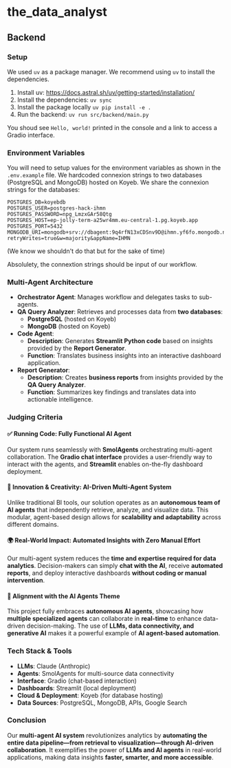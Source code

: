 # the_data_analyst

## Backend

### Setup


We used `uv` as a package manager.
We recommend using `uv` to install the dependencies.

1. Install uv: https://docs.astral.sh/uv/getting-started/installation/
2. Install the dependencies: `uv sync`
3. Install the package locally `uv pip install -e .`
4. Run the backend: `uv run src/backend/main.py`

You shoud see `Hello, world!` printed in the console and a link to access a Gradio interface.

### Environment Variables

You will need to setup values for the environment variables as shown in the `.env.example` file.
We hardcoded connexion strings to two databases (PostgreSQL and MongoDB) hosted on Koyeb.
We share the connexion strings for the databases:

```shell
POSTGRES_DB=koyebdb
POSTGRES_USER=postgres-hack-ihmn
POSTGRES_PASSWORD=npg_LmzxGAr58Qtg
POSTGRES_HOST=ep-jolly-term-a25wr4mm.eu-central-1.pg.koyeb.app
POSTGRES_PORT=5432
MONGODB_URI=mongodb+srv://dbagent:9q4rfN13xCDSnv9D@ihmn.yf6fo.mongodb.net/?retryWrites=true&w=majority&appName=IHMN
```

(We know we shouldn't do that but for the sake of time)

Absolulety, the connextion strings should be input of our workflow.

### Multi-Agent Architecture  

- **Orchestrator Agent**: Manages workflow and delegates tasks to sub-agents.  
- **QA Query Analyzer**: Retrieves and processes data from **two databases**:  
  - **PostgreSQL** (hosted on Koyeb)  
  - **MongoDB** (hosted on Koyeb)  
- **Code Agent**:  
  - **Description**: Generates **Streamlit Python code** based on insights provided by the **Report Generator**.  
  - **Function**: Translates business insights into an interactive dashboard application.  
- **Report Generator**:  
  - **Description**: Creates **business reports** from insights provided by the **QA Query Analyzer**.  
  - **Function**: Summarizes key findings and translates data into actionable intelligence.  

### Judging Criteria  

#### ✅ Running Code: Fully Functional AI Agent  
Our system runs seamlessly with **SmolAgents** orchestrating multi-agent collaboration. The **Gradio chat interface** provides a user-friendly way to interact with the agents, and **Streamlit** enables on-the-fly dashboard deployment.  

#### 🎨 Innovation & Creativity: AI-Driven Multi-Agent System  
Unlike traditional BI tools, our solution operates as an **autonomous team of AI agents** that independently retrieve, analyze, and visualize data. This modular, agent-based design allows for **scalability and adaptability** across different domains.  

#### 🌍 Real-World Impact: Automated Insights with Zero Manual Effort  
Our multi-agent system reduces the **time and expertise required for data analytics**. Decision-makers can simply **chat with the AI**, receive **automated reports**, and deploy interactive dashboards **without coding or manual intervention**.  

#### 🤖 Alignment with the AI Agents Theme  
This project fully embraces **autonomous AI agents**, showcasing how **multiple specialized agents** can collaborate in **real-time** to enhance data-driven decision-making. The use of **LLMs, data connectivity, and generative AI** makes it a powerful example of **AI agent-based automation**.  

### Tech Stack & Tools  

- **LLMs**: Claude (Anthropic) 
- **Agents**: SmolAgents for multi-source data connectivity  
- **Interface**: Gradio (chat-based interaction)  
- **Dashboards**: Streamlit (local deployment)  
- **Cloud & Deployment**: Koyeb (for database hosting)  
- **Data Sources**: PostgreSQL, MongoDB, APIs, Google Search  

### Conclusion  
Our **multi-agent AI system** revolutionizes analytics by **automating the entire data pipeline—from retrieval to visualization—through AI-driven collaboration**. It exemplifies the power of **LLMs and AI agents** in real-world applications, making data insights **faster, smarter, and more accessible**.